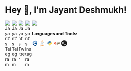 # Hey 👋, I'm Jayant Deshmukh!

<a href="https://t.me/jd1811">
<img align="left" alt="Jayant's Telegram" width="22px" src="https://cdn.jsdelivr.net/npm/simple-icons@v3/icons/telegram.svg" />
</a>
<a href="https://forum.xda-developers.com/member.php?u=8276928">
<img align="left" alt="Jayant's Telegram" width="22px" src="https://cdn.jsdelivr.net/npm/simple-icons@v3/icons/xdadevelopers.svg" />
</a>
<a href="https://twitter.com/jayant1811">
<img align="left" alt="Jayant's Twitter" width="22px" src="https://cdn.jsdelivr.net/npm/simple-icons@v3/icons/twitter.svg" />
</a>
<a href="https://www.instagram.com/jayant_deshmukh">
<img align="left" alt="Jayant's Instagram" width="22px" src="https://cdn.jsdelivr.net/npm/simple-icons@v3/icons/instagram.svg" />
</a>

![](https://media.giphy.com/media/836HiJc7pgzy8iNXCn/giphy.gif)

**Languages and Tools:**

<code><img height="20" src="https://raw.githubusercontent.com/github/explore/80688e429a7d4ef2fca1e82350fe8e3517d3494d/topics/c/c.png"></code>
<code><img height="20" src="https://raw.githubusercontent.com/github/explore/80688e429a7d4ef2fca1e82350fe8e3517d3494d/topics/java/java.png"></code>
<code><img height="20" src="https://raw.githubusercontent.com/github/explore/80688e429a7d4ef2fca1e82350fe8e3517d3494d/topics/python/python.png"></code>
<code><img height="20" src="https://raw.githubusercontent.com/github/explore/80688e429a7d4ef2fca1e82350fe8e3517d3494d/topics/git/git.png"></code>
<code><img height="20" src="https://raw.githubusercontent.com/github/explore/80688e429a7d4ef2fca1e82350fe8e3517d3494d/topics/terminal/terminal.png"></code>
